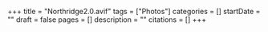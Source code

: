 +++
title = "Northridge2.0.avif"
tags = ["Photos"]
categories = []
startDate = ""
draft = false
pages = []
description = ""
citations = []
+++
